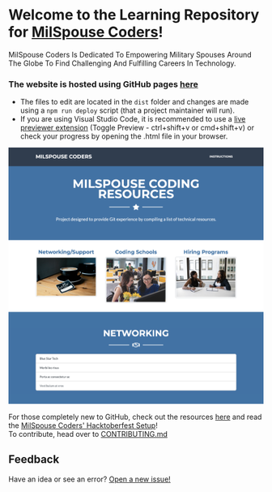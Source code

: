 # Welcome to the Learning Repository for [MilSpouse Coders](https://milspousecoders.org/)!
MilSpouse Coders Is Dedicated To Empowering Military Spouses Around The Globe To Find Challenging And Fulfilling Careers In Technology.

### The website is hosted using GitHub pages [here](https://milspousecoders.github.io/MSC-Coding-Resources/) 
- The files to edit are located in the `dist` folder and changes are made using a `npm run deploy` script (that a project maintainer will run).  
- If you are using Visual Studio Code, it is recommended to use a [live previewer extension](https://marketplace.visualstudio.com/items?itemName=george-alisson.html-preview-vscode) (Toggle Preview - ctrl+shift+v or cmd+shift+v) or check your progress by opening the .html file in your browser.

[![Website Preview](dist/assets/img/Page_Screenshot.png)](https://milspousecoders.github.io/MSC-Coding-Resources/)


For those completely new to GitHub, check out the resources [here](https://milspousecoders.github.io/MSC-Coding-Resources/learn-git.html) and read the [MilSpouse Coders' Hacktoberfest Setup](https://github.com/MilSpouseCoders/Hacktoberfest_2020/blob/master/SETUP.md)!  
To contribute, head over to [CONTRIBUTING.md](/CONTRIBUTING.md)


## Feedback

Have an idea or see an error? [Open a new issue!](https://github.com/MilSpouseCoders/MSC-Coding-Resources/issues)
